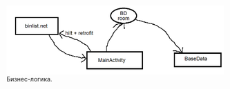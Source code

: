 ![Принцип работы](https://github.com/ice-knight-paladin/Bincard/blob/master/proccess.png)
Бизнес-логика.
